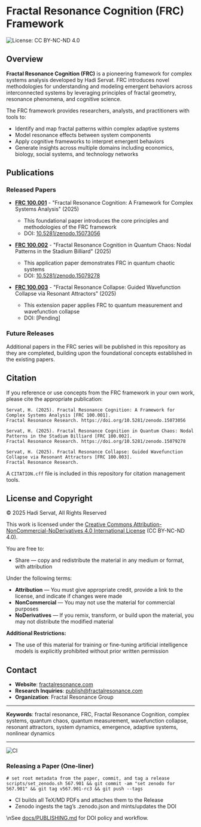 # Fractal Resonance Cognition (FRC) Framework

<img src="https://img.shields.io/badge/License-CC%20BY--NC--ND%204.0-lightgrey.svg" alt="License: CC BY-NC-ND 4.0">

## Overview

**Fractal Resonance Cognition (FRC)** is a pioneering framework for complex systems analysis developed by Hadi Servat. FRC introduces novel methodologies for understanding and modeling emergent behaviors across interconnected systems by leveraging principles of fractal geometry, resonance phenomena, and cognitive science.

The FRC framework provides researchers, analysts, and practitioners with tools to:

- Identify and map fractal patterns within complex adaptive systems
- Model resonance effects between system components
- Apply cognitive frameworks to interpret emergent behaviors
- Generate insights across multiple domains including economics, biology, social systems, and technology networks

## Publications

### Released Papers

- **[FRC 100.001](./publications/FRC_100.001/FRC_100.001.pdf)** - "Fractal Resonance Cognition: A Framework for Complex Systems Analysis" (2025)
  - This foundational paper introduces the core principles and methodologies of the FRC framework
  - DOI: [10.5281/zenodo.15073056](https://zenodo.org/records/15073056)

- **[FRC 100.002](./publications/FRC_100.002/FRC_100.002.pdf)** - "Fractal Resonance Cognition in Quantum Chaos: Nodal Patterns in the Stadium Billiard" (2025)
  - This application paper demonstrates FRC in quantum chaotic systems
  - DOI: [10.5281/zenodo.15079278](https://zenodo.org/records/15079278)

- **[FRC 100.003](./publications/FRC_100.003/FRC_100.003_manuscript.md)** - "Fractal Resonance Collapse: Guided Wavefunction Collapse via Resonant Attractors" (2025)
  - This extension paper applies FRC to quantum measurement and wavefunction collapse
  - DOI: [Pending]

### Future Releases

Additional papers in the FRC series will be published in this repository as they are completed, building upon the foundational concepts established in the existing papers.

## Citation

If you reference or use concepts from the FRC framework in your own work, please cite the appropriate publication:

```
Servat, H. (2025). Fractal Resonance Cognition: A Framework for Complex Systems Analysis [FRC 100.001]. 
Fractal Resonance Research. https://doi.org/10.5281/zenodo.15073056

Servat, H. (2025). Fractal Resonance Cognition in Quantum Chaos: Nodal Patterns in the Stadium Billiard [FRC 100.002]. 
Fractal Resonance Research. https://doi.org/10.5281/zenodo.15079278

Servat, H. (2025). Fractal Resonance Collapse: Guided Wavefunction Collapse via Resonant Attractors [FRC 100.003].
Fractal Resonance Research.
```

A `CITATION.cff` file is included in this repository for citation management tools.

## License and Copyright

© 2025 Hadi Servat, All Rights Reserved

This work is licensed under the [Creative Commons Attribution-NonCommercial-NoDerivatives 4.0 International License](./LICENSE) (CC BY-NC-ND 4.0).

You are free to:
- Share — copy and redistribute the material in any medium or format, with attribution

Under the following terms:
- **Attribution** — You must give appropriate credit, provide a link to the license, and indicate if changes were made
- **NonCommercial** — You may not use the material for commercial purposes
- **NoDerivatives** — If you remix, transform, or build upon the material, you may not distribute the modified material

**Additional Restrictions:**
- The use of this material for training or fine-tuning artificial intelligence models is explicitly prohibited without prior written permission

## Contact

- **Website**: [fractalresonance.com](https://fractalresonance.com)
- **Research Inquiries**: publish@fractalresonance.com
- **Organization**: Fractal Resonance Group

---

**Keywords**: fractal resonance, FRC, Fractal Resonance Cognition, complex systems, quantum chaos, quantum measurement, wavefunction collapse, resonant attractors, system dynamics, emergence, adaptive systems, nonlinear dynamics

---

![CI](https://github.com/FractalResonance/Framework/actions/workflows/release.yml/badge.svg?branch=main)

### Releasing a Paper (One-liner)

```
# set root metadata from the paper, commit, and tag a release
scripts/set_zenodo.sh 567.901 && git commit -am "set zenodo for 567.901" && git tag v567.901-rc3 && git push --tags
```

- CI builds all TeX/MD PDFs and attaches them to the Release
- Zenodo ingests the tag’s .zenodo.json and mints/updates the DOI

\nSee [docs/PUBLISHING.md](docs/PUBLISHING.md) for DOI policy and workflow.
